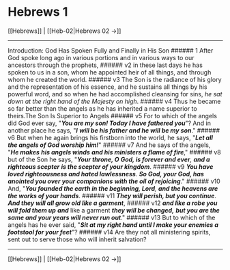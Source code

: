 # Hebrews 1

[[Hebrews]] | [[Heb-02|Hebrews 02 →]]
***

Introduction: God Has Spoken Fully and Finally in His Son ###### 1 After God spoke long ago in various portions and in various ways to our ancestors through the prophets, ###### v2 in these last days he has spoken to us in a son, whom he appointed heir of all things, and through whom he created the world. ###### v3 The Son is the radiance of his glory and the representation of his essence, and he sustains all things by his powerful word, and so when he had accomplished cleansing for sins, _he sat down at the right hand of the Majesty on high_. ###### v4 Thus he became so far better than the angels as he has inherited a name superior to theirs.The Son Is Superior to Angels ###### v5 For to which of the angels did God ever say, "**_You are my son! Today I have fathered you_**"? And in another place he says, "**_I_** **_will be his father and he will be my son_**." ###### v6 But when he again brings his firstborn into the world, he says, "**_Let all the angels of God worship him!_**" ###### v7 And he says of the angels, "**_He makes_** **_his angels winds_** **_and his ministers a flame of fire_**," ###### v8 but of the Son he says, "_**Your throne, O God, is forever and ever**,_ **_and a righteous scepter_** **_is the scepter of your kingdom_**. ###### v9 **_You have loved righteousness and hated lawlessness_**. **_So God, your God, has anointed you over your companions_** **_with the oil of rejoicing_**." ###### v10 And, "_**You founded the earth in the beginning, Lord**,_ **_and the heavens are the works of your hands_**. ###### v11 **_They will perish, but you continue_**. **_And they will all grow old like a garment_**, ###### v12 **_and like a robe you will fold them up_** **_and_** like a garment **_they will be changed,_** **_but you are the same and your years will never run out_**." ###### v13 But to which of the angels has he ever said, "**_Sit at my right hand until I make your enemies a footstool for your feet_**"? ###### v14 Are they not all ministering spirits, sent out to serve those who will inherit salvation?

***
[[Hebrews]] | [[Heb-02|Hebrews 02 →]]
